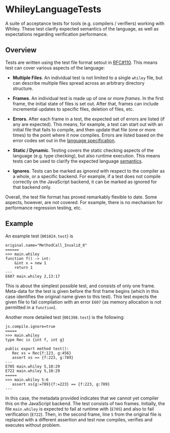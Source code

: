 # WhileyLanguageTests

A suite of acceptance tests for tools (e.g. compilers / verifiers) working with Whiley.  These test clarify expected semantics of the language, as well as expectations regarding verification performance.

## Overview

Tests are written using the test file format setout in
[RFC#110](https://github.com/Whiley/RFCs/blob/master/text/0110-test-file-format.md).
This means test can cover various aspects of the language:

   * **Multiple Files**.  An individual test is not limited to a
     single `whiley` file, but can describe multiple files spread
     across an arbitrary directory structure.
     
   * **Frames**.  An individual test is made up of one or more
     _frames_.  In the first frame, the initial state of files is set
     out.  After that, frames can include incremental updates to
     specific files, deletion of files, etc.
     
   * **Errors**.  After each frame in a test, the expected set of
     errors are listed (if any are expected).  This means, for
     example, a test can start out with an initial file that fails to
     compile, and then update that file (one or more times) to the
     point where it now compiles.  Errors are listed based on the
     error codes set out in the [language
     specification](https://github.com/Whiley/WhileyDocs/tree/master/WhileyLanguageSpecification).
     
   * **Static / Dynamic**.  Testing covers the static checking aspects
     of the language (e.g. type checking), but also runtime execution.
     This means tests can be used to clarify the expected language
     [semantics](https://en.wikipedia.org/wiki/Semantics_(computer_science)).
     
   * **Ignores**.  Tests can be marked as _ignored_ with respect to
     the compiler as a whole, or a specific backend.  For example, if
     a test does not compile correctly on the JavaScript backend, it
     can be marked as ignored for that backend only.

Overall, the test file format has proved remarkably flexible to date.
Some aspects, however, are not covered.  For example, there is no
mechanism for performance regression testing, etc.

## Example

An example test (`001024.test`) is

```
original.name="MethodCall_Invalid_8"
======
>>> main.whiley
function f() -> int:
    &int x = new 1
    return 1
---
E607 main.whiley 2,13:17
```

This is about the simplest possible test, and consists of only one
frame.  Meta-data for the test is given before the first frame begins
(which in this case identifies the original name given to this test).
This test expects the given file to fail compilation with an error
`E607` (as memory allocation is not permitted in a `function`).

Another more detailed test (`001398.test`) is the following:

```
js.compile.ignore=true
=====
>>> main.whiley
type Rec is {int f, int g}

public export method test():
   Rec xs = Rec{f:123, g:456}
   assert xs == {f:223, g:789}
---
E705 main.whiley 5,10:29
E722 main.whiley 5,10:29
=====
>>> main.whiley 5:6
   assert xs{g:=789}{f:=223} == {f:223, g:789}
---
```

In this case, the metadata provided indicates that we cannot yet
compiler this on the JavaScript backend.  The test consists of two
frames.  Initially, the file `main.whiley` is expected to fail at
runtime with (`E705`) and also to fail verification (`E722`).  Then,
in the second frame, line `5` from the original file is replaced with
a different assertion and test now compiles, verifies and executes
without problem.
